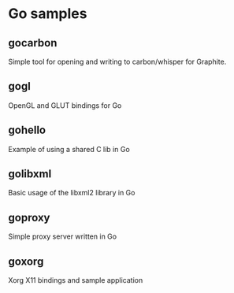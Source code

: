 # Go samples

## gocarbon

Simple tool for opening and writing to carbon/whisper for Graphite.

## gogl

OpenGL and GLUT bindings for Go

## gohello

Example of using a shared C lib in Go

## golibxml

Basic usage of the libxml2 library in Go

## goproxy

Simple proxy server written in Go

## goxorg

Xorg X11 bindings and sample application
